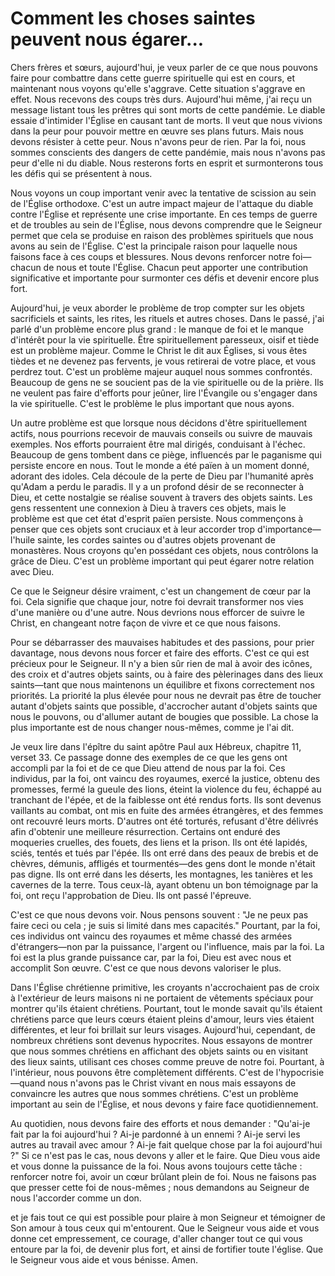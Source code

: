 # Comment les choses saintes peuvent nous égarer...

Chers frères et sœurs, aujourd'hui, je veux parler de ce que nous pouvons faire pour combattre dans cette guerre spirituelle qui est en cours, et maintenant nous voyons qu'elle s'aggrave. Cette situation s'aggrave en effet. Nous recevons des coups très durs. Aujourd'hui même, j'ai reçu un message listant tous les prêtres qui sont morts de cette pandémie. Le diable essaie d'intimider l'Église en causant tant de morts. Il veut que nous vivions dans la peur pour pouvoir mettre en œuvre ses plans futurs. Mais nous devons résister à cette peur. Nous n'avons peur de rien. Par la foi, nous sommes conscients des dangers de cette pandémie, mais nous n'avons pas peur d'elle ni du diable. Nous resterons forts en esprit et surmonterons tous les défis qui se présentent à nous.

Nous voyons un coup important venir avec la tentative de scission au sein de l'Église orthodoxe. C'est un autre impact majeur de l'attaque du diable contre l'Église et représente une crise importante. En ces temps de guerre et de troubles au sein de l'Église, nous devons comprendre que le Seigneur permet que cela se produise en raison des problèmes spirituels que nous avons au sein de l'Église. C'est la principale raison pour laquelle nous faisons face à ces coups et blessures. Nous devons renforcer notre foi—chacun de nous et toute l'Église. Chacun peut apporter une contribution significative et importante pour surmonter ces défis et devenir encore plus fort.

Aujourd'hui, je veux aborder le problème de trop compter sur les objets sacrificiels et saints, les rites, les rituels et autres choses. Dans le passé, j'ai parlé d'un problème encore plus grand : le manque de foi et le manque d'intérêt pour la vie spirituelle. Être spirituellement paresseux, oisif et tiède est un problème majeur. Comme le Christ le dit aux Églises, si vous êtes tièdes et ne devenez pas fervents, je vous retirerai de votre place, et vous perdrez tout. C'est un problème majeur auquel nous sommes confrontés. Beaucoup de gens ne se soucient pas de la vie spirituelle ou de la prière. Ils ne veulent pas faire d'efforts pour jeûner, lire l'Évangile ou s'engager dans la vie spirituelle. C'est le problème le plus important que nous ayons.

Un autre problème est que lorsque nous décidons d'être spirituellement actifs, nous pourrions recevoir de mauvais conseils ou suivre de mauvais exemples. Nos efforts pourraient être mal dirigés, conduisant à l'échec. Beaucoup de gens tombent dans ce piège, influencés par le paganisme qui persiste encore en nous. Tout le monde a été païen à un moment donné, adorant des idoles. Cela découle de la perte de Dieu par l'humanité après qu'Adam a perdu le paradis. Il y a un profond désir de se reconnecter à Dieu, et cette nostalgie se réalise souvent à travers des objets saints. Les gens ressentent une connexion à Dieu à travers ces objets, mais le problème est que cet état d'esprit païen persiste. Nous commençons à penser que ces objets sont cruciaux et à leur accorder trop d'importance—l'huile sainte, les cordes saintes ou d'autres objets provenant de monastères. Nous croyons qu'en possédant ces objets, nous contrôlons la grâce de Dieu. C'est un problème important qui peut égarer notre relation avec Dieu.

Ce que le Seigneur désire vraiment, c'est un changement de cœur par la foi. Cela signifie que chaque jour, notre foi devrait transformer nos vies d'une manière ou d'une autre. Nous devrions nous efforcer de suivre le Christ, en changeant notre façon de vivre et ce que nous faisons.

Pour se débarrasser des mauvaises habitudes et des passions, pour prier davantage, nous devons nous forcer et faire des efforts. C'est ce qui est précieux pour le Seigneur. Il n'y a bien sûr rien de mal à avoir des icônes, des croix et d'autres objets saints, ou à faire des pèlerinages dans des lieux saints—tant que nous maintenons un équilibre et fixons correctement nos priorités. La priorité la plus élevée pour nous ne devrait pas être de toucher autant d'objets saints que possible, d'accrocher autant d'objets saints que nous le pouvons, ou d'allumer autant de bougies que possible. La chose la plus importante est de nous changer nous-mêmes, comme je l'ai dit.

Je veux lire dans l'épître du saint apôtre Paul aux Hébreux, chapitre 11, verset 33. Ce passage donne des exemples de ce que les gens ont accompli par la foi et de ce que Dieu attend de nous par la foi. Ces individus, par la foi, ont vaincu des royaumes, exercé la justice, obtenu des promesses, fermé la gueule des lions, éteint la violence du feu, échappé au tranchant de l'épée, et de la faiblesse ont été rendus forts. Ils sont devenus vaillants au combat, ont mis en fuite des armées étrangères, et des femmes ont recouvré leurs morts. D'autres ont été torturés, refusant d'être délivrés afin d'obtenir une meilleure résurrection. Certains ont enduré des moqueries cruelles, des fouets, des liens et la prison. Ils ont été lapidés, sciés, tentés et tués par l'épée. Ils ont erré dans des peaux de brebis et de chèvres, démunis, affligés et tourmentés—des gens dont le monde n'était pas digne. Ils ont erré dans les déserts, les montagnes, les tanières et les cavernes de la terre. Tous ceux-là, ayant obtenu un bon témoignage par la foi, ont reçu l'approbation de Dieu. Ils ont passé l'épreuve.

C'est ce que nous devons voir. Nous pensons souvent : "Je ne peux pas faire ceci ou cela ; je suis si limité dans mes capacités." Pourtant, par la foi, ces individus ont vaincu des royaumes et même chassé des armées d'étrangers—non par la puissance, l'argent ou l'influence, mais par la foi. La foi est la plus grande puissance car, par la foi, Dieu est avec nous et accomplit Son œuvre. C'est ce que nous devons valoriser le plus.

Dans l'Église chrétienne primitive, les croyants n'accrochaient pas de croix à l'extérieur de leurs maisons ni ne portaient de vêtements spéciaux pour montrer qu'ils étaient chrétiens. Pourtant, tout le monde savait qu'ils étaient chrétiens parce que leurs cœurs étaient pleins d'amour, leurs vies étaient différentes, et leur foi brillait sur leurs visages. Aujourd'hui, cependant, de nombreux chrétiens sont devenus hypocrites. Nous essayons de montrer que nous sommes chrétiens en affichant des objets saints ou en visitant des lieux saints, utilisant ces choses comme preuve de notre foi. Pourtant, à l'intérieur, nous pouvons être complètement différents. C'est de l'hypocrisie—quand nous n'avons pas le Christ vivant en nous mais essayons de convaincre les autres que nous sommes chrétiens. C'est un problème important au sein de l'Église, et nous devons y faire face quotidiennement.

Au quotidien, nous devons faire des efforts et nous demander : "Qu'ai-je fait par la foi aujourd'hui ? Ai-je pardonné à un ennemi ? Ai-je servi les autres au travail avec amour ? Ai-je fait quelque chose par la foi aujourd'hui ?" Si ce n'est pas le cas, nous devons y aller et le faire. Que Dieu vous aide et vous donne la puissance de la foi. Nous avons toujours cette tâche : renforcer notre foi, avoir un cœur brûlant plein de foi. Nous ne faisons pas que presser cette foi de nous-mêmes ; nous demandons au Seigneur de nous l'accorder comme un don.

et je fais tout ce qui est possible pour plaire à mon Seigneur et témoigner de Son amour à tous ceux qui m'entourent. Que le Seigneur vous aide et vous donne cet empressement, ce courage, d'aller changer tout ce qui vous entoure par la foi, de devenir plus fort, et ainsi de fortifier toute l'église. Que le Seigneur vous aide et vous bénisse. Amen.

